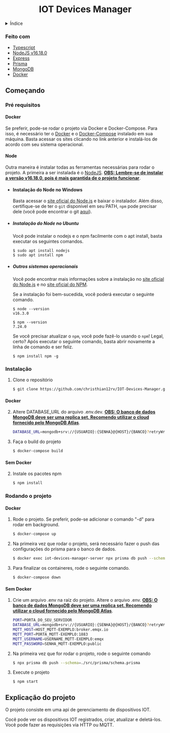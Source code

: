 <h1 align="center">IOT Devices Manager</h1>

<!-- Índice -->
<details>
  <summary>Índice</summary>
  <ol>
        <li><a href="#feito-com">Feito com</a></li>
    </li>
    <li>
      <a href="#começando">Começando</a>
      <ul>
        <li><a href="#pré-requisitos">Pré requisitos</a></li>
        <li><a href="#instalação">Instalação</a></li>
        <li><a href="#rodando-o-projeto">Rodando o projeto</a></li>
      </ul>
    </li>
    <li><a href="#ilustrações">Ilustrações</a></li>
    <li><a href="#explicação-do-projeto">Explicação do projeto</a></li>
  </ol>
</details>

### Feito com


-   [Typescript](https://www.typescriptlang.org)
-   [NodeJS v16.18.0](https://nodejs.org/en/download/releases/)
-   [Express](https://expressjs.com/)
-   [Prisma](https://www.prisma.io)
-   [MongoDB](https://www.mongodb.com)
-   [Docker](https://www.docker.com)

<!-- Começando -->

## Começando

### Pré requisitos

#### Docker

Se preferir, pode-se rodar o projeto via Docker e Docker-Compose. Para isso, é necessário ter o [Docker](https://www.docker.com) e o [Docker-Compose](https://docs.docker.com/compose/install/) instalado em sua máquina. Basta acessar os sites clicando no link anterior e instalá-los de acordo com seu sistema operacional.

#### Node

Outra maneira é instalar todas as ferramentas necessárias para rodar o projeto. A primeira a ser instalada é o [NodeJS](https://nodejs.org/en/). <ins>**OBS: Lembre-se de instalar a versão v16.18.0, pois é mais garantida de o projeto funcionar**</ins>.

-   #### Instalação do Node no Windows

    Basta acessar o [site oficial do Node.js](https://nodejs.org/) e baixar o instalador.
    Além disso, certifique-se de ter o `git` disponível em seu PATH, `npm` pode precisar dele (você pode encontrar o git [aqui](https://git-scm.com/)).

-   ##### Instalação do Node no Ubuntu

    Você pode instalar o nodejs e o npm facilmente com o apt install, basta executar os seguintes comandos.

        $ sudo apt install nodejs
        $ sudo apt install npm

-   ##### Outros sistemas operacionais
    Você pode encontrar mais informações sobre a instalação no [site oficial do Node.js](https://nodejs.org/) e no [site oficial do NPM](https://npmjs.org/).

    Se a instalação foi bem-sucedida, você poderá executar o seguinte comando.

        $ node --version
        v16.3.0
    
        $ npm --version
        7.24.0

    Se você precisar atualizar o `npm`, você pode fazê-lo usando o `npm`! Legal, certo? Após executar o seguinte comando,    basta abrir novamente a linha de comando e ser feliz.
    
        $ npm install npm -g



### Instalação

1. Clone o repositório
    ```sh
    $ git clone https://github.com/christhian12rv/IOT-Devices-Manager.git
    ```
    
#### Docker

2. Altere DATABASE_URL do arquivo .env.dev.  <ins>**OBS: O banco de dados MongoDB deve ser uma replica set. Recomendo utilizar o cloud fornecido pelo [MongoDB Atlas](https://www.mongodb.com/atlas/database)**</ins>. 
    ```sh
    DATABASE_URL=mongodb+srv://{USUARIO}:{SENHA}@{HOST}/{BANCO}?retryWrites=true&w=majority
    ```

3. Faça o build do projeto
    ```sh
    $ docker-compose build
    ```
    
#### Sem Docker

2. Instale os pacotes npm
    ```sh
    $ npm install
    ```

### Rodando o projeto

#### Docker

1. Rode o projeto. Se preferir, pode-se adicionar o comando "-d" para rodar em background.
    ```sh
    $ docker-compose up
    ```
2. Na primeira vez que rodar o projeto, será necessário fazer o push das configurações do prisma para o banco de dados.
    ```sh
    $ docker exec iot-devices-manager-server npx prisma db push --schema=./src/prisma/schema.prisma
    ```
3. Para finalizar os containeres, rode o seguinte comando.
    ```sh
    $ docker-compose down
    ```

#### Sem Docker

1. Crie um arquivo .env na raíz do projeto. Altere o arquivo .env. <ins>**OBS: O banco de dados MongoDB deve ser uma replica set. Recomendo utilizar o cloud fornecido pelo [MongoDB Atlas](https://www.mongodb.com/atlas/database)**</ins>. 
    ```sh
    PORT=PORTA_DO_SEU_SERVIDOR
    DATABASE_URL=mongodb+srv://{USUARIO}:{SENHA}@{HOST}/{BANCO}?retryWrites=true&w=majority
    MQTT_HOST=HOST_MQTT-EXEMPLO:broker.emqx.io
    MQTT_PORT=PORTA_MQTT-EXEMPLO:1883
    MQTT_USERNAME=USERNAME_MQTT-EXEMPLO:emqx
    MQTT_PASSWORD=SENHA_MQTT-EXEMPLO:public
    ```

2. Na primeira vez que for rodar o projeto, rode o seguinte comando
    ```sh
    $ npx prisma db push --schema=./src/prisma/schema.prisma
    ```
    
3. Execute o projeto
    ```sh
    $ npm start
    ```
    

## Explicação do projeto
O projeto consiste em uma api de gerenciamento de dispositivos IOT.

Cocê pode ver os dispositivos IOT registrados, criar, atualizar e deletá-los. Você pode fazer as requisições via HTTP ou MQTT.